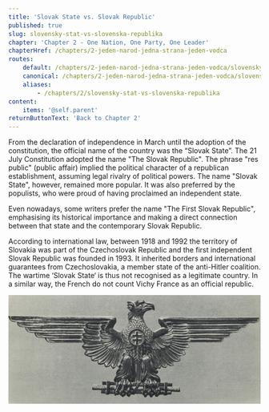 ```yaml
---
title: 'Slovak State vs. Slovak Republic'
published: true
slug: slovensky-stat-vs-slovenska-republika
chapter: 'Chapter 2 - One Nation, One Party, One Leader'
chapterHref: /chapters/2-jeden-narod-jedna-strana-jeden-vodca
routes:
    default: /chapters/2-jeden-narod-jedna-strana-jeden-vodca/slovensky-stat-vs-slovenska-republika
    canonical: /chapters/2-jeden-narod-jedna-strana-jeden-vodca/slovensky-stat-vs-slovenska-republika
    aliases:
        - /chapters/2/slovensky-stat-vs-slovenska-republika
content:
    items: '@self.parent'
returnButtonText: 'Back to Chapter 2'
---
```


<span class="drop-cap">F</span>rom the declaration of independence in March until the adoption of the constitution, the official name of the country was the “Slovak State”. The 21 July Constitution adopted the name "The Slovak Republic". The phrase "res public" (public affair) implied the political character of a republican establishment, assuming legal rivalry of political powers. The name "Slovak State", however, remained more popular. It was also preferred by the populists, who were proud of having proclaimed an independent state.  

Even nowadays, some writers prefer the name "The First Slovak Republic", emphasising its historical importance and making a direct connection between that state and the contemporary Slovak Republic.

According to international law, between 1918 and 1992 the territory of Slovakia was part of the Czechoslovak Republic and the first independent Slovak Republic was founded in 1993. It inherited borders and international guarantees from Czechoslovakia, a member state of the anti-Hitler coalition. The wartime ‘Slovak State‘ is thus not recognised as a legitimate country. In a similar way, the French do not count Vichy France as an official republic.

[![Ladislav Majerský - Relief for the General Assembly Hall of the Slovak Republic. 1939. New Slovakia Magazine](SVK_TMP.127.jpeg "Ladislav Majerský - Relief for the General Assembly Hall of the Slovak Republic")](http://www.webumenia.sk/dielo/SVK:TMP.127)
